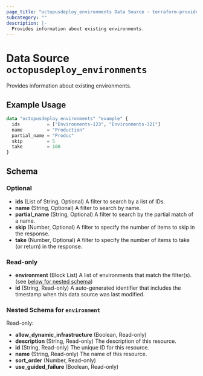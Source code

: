 ```yaml
---
page_title: "octopusdeploy_environments Data Source - terraform-provider-octopusdeploy"
subcategory: ""
description: |-
  Provides information about existing environments.
---
```


# Data Source `octopusdeploy_environments`

Provides information about existing environments.

## Example Usage

```terraform
data "octopusdeploy_environments" "example" {
  ids          = ["Environments-123", "Environments-321"]
  name         = "Production"
  partial_name = "Produc"
  skip         = 5
  take         = 100
}
```

## Schema

### Optional

- **ids** (List of String, Optional) A filter to search by a list of IDs.
- **name** (String, Optional) A filter to search by name.
- **partial_name** (String, Optional) A filter to search by the partial match of a name.
- **skip** (Number, Optional) A filter to specify the number of items to skip in the response.
- **take** (Number, Optional) A filter to specify the number of items to take (or return) in the response.

### Read-only

- **environment** (Block List) A list of environments that match the filter(s). (see [below for nested schema](#nestedblock--environment))
- **id** (String, Read-only) A auto-generated identifier that includes the timestamp when this data source was last modified.

<a id="nestedblock--environment"></a>
### Nested Schema for `environment`

Read-only:

- **allow_dynamic_infrastructure** (Boolean, Read-only)
- **description** (String, Read-only) The description of this resource.
- **id** (String, Read-only) The unique ID for this resource.
- **name** (String, Read-only) The name of this resource.
- **sort_order** (Number, Read-only)
- **use_guided_failure** (Boolean, Read-only)


